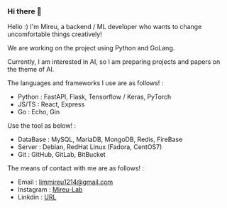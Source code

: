 ### Hi there 👋

Hello :) I'm Mireu, a backend / ML developer who wants to change uncomfortable things creatively!

We are working on the project using Python and GoLang.

Currently, I am interested in AI, so I am preparing projects and papers on the theme of AI.




The languages and frameworks I use are as follows! : 

- Python : FastAPI, Flask, Tensorflow / Keras, PyTorch
- JS/TS : React, Express
- Go : Echo, Gin





Use the tool as below! : 

- DataBase : MySQL, MariaDB, MongoDB, Redis, FireBase
- Server : Debian, RedHat Linux (Fadora, CentOS7)
- Git : GitHub, GitLab, BitBucket




The means of contact with me are as follows! :
- Email : limmireu1214@gmail.com
- Instagram : [Mireu-Lab](https://www.instagram.com/mireu_lab/)
- Linkdin : [URL](linkedin.com/in/mireu-lim-528064256)
